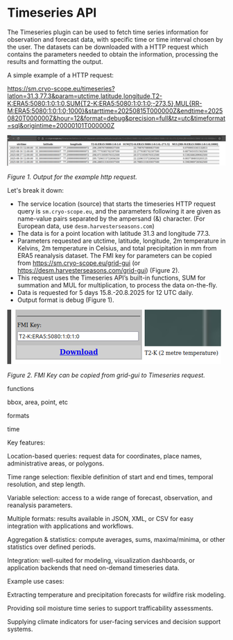 # Timeseries API

The Timeseries plugin can be used to fetch time series information for observation and forecast data, with specific time or time interval chosen by the user. The datasets can be downloaded with a HTTP request which contains the parameters needed to obtain the information, processing the results and formatting the output. 

A simple example of a HTTP request: 

https://sm.cryo-scope.eu/timeseries?latlon=31.3,77.3&param=utctime,latitude,longitude,T2-K:ERA5:5080:1:0:1:0,SUM{T2-K:ERA5:5080:1:0:1:0;-273.5},MUL{RR-M:ERA5:5080:1:0:1:0;1000}&starttime=20250815T000000Z&endtime=20250820T000000Z&hour=12&format=debug&precision=full&tz=utc&timeformat=sql&origintime=20000101T000000Z

![figure 1](../timeseries-http.png)

*Figure 1. Output for the example http request.*

Let's break it down: 
- The service location (source) that starts the timeseries HTTP request query is `sm.cryo-scope.eu`, and the parameters following it are given as name-value pairs separated by the ampersand (&) character. (For European data, use `desm.harvesterseasons.com`)
- The data is for a point location with latitude 31.3 and longitude 77.3. 
- Parameters requested are utctime, latitude, longitude, 2m temperature in Kelvins, 2m temperature in Celsius, and total precipitation in mm from ERA5 reanalysis dataset. The FMI key for parameters can be copied from https://sm.cryo-scope.eu/grid-gui (or https://desm.harvesterseasons.com/grid-gui) (Figure 2). 
- This request uses the Timeseries API’s built-in functions, SUM for summation and MUL for multiplication, to process the data on-the-fly. 
- Data is requested for 5 days 15.8.-20.8.2025 for 12 UTC daily. 
- Output format is debug (Figure 1).

![figure 2](../fmi-key.png)

*Figure 2. FMI Key can be copied from grid-gui to Timeseries request.*



functions

bbox, area, point, etc

formats

time

Key features:

Location-based queries: request data for coordinates, place names, administrative areas, or polygons.

Time range selection: flexible definition of start and end times, temporal resolution, and step length.

Variable selection: access to a wide range of forecast, observation, and reanalysis parameters.

Multiple formats: results available in JSON, XML, or CSV for easy integration with applications and workflows.

Aggregation & statistics: compute averages, sums, maxima/minima, or other statistics over defined periods.

Integration: well-suited for modeling, visualization dashboards, or application backends that need on-demand timeseries data.

Example use cases:

Extracting temperature and precipitation forecasts for wildfire risk modeling.

Providing soil moisture time series to support trafficability assessments.

Supplying climate indicators for user-facing services and decision support systems.